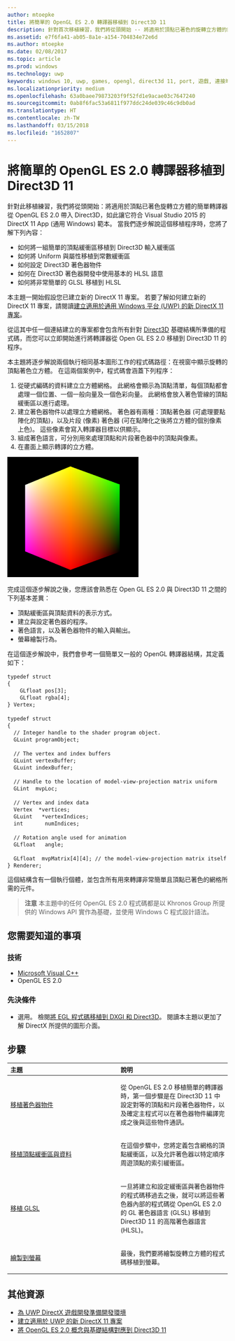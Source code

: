 ```yaml
---
author: mtoepke
title: 將簡單的 OpenGL ES 2.0 轉譯器移植到 Direct3D 11
description: 針對首次移植練習，我們將從頭開始 -- 將適用於頂點已著色的旋轉立方體的簡單轉譯器從 OpenGL ES 2.0 帶入 Direct3D，如此讓它符合 Visual Studio 2015 的 DirectX 11 App (通用 Windows) 範本。
ms.assetid: e7f6fa41-ab05-8a1e-a154-704834e72e6d
ms.author: mtoepke
ms.date: 02/08/2017
ms.topic: article
ms.prod: windows
ms.technology: uwp
keywords: windows 10, uwp, games, opengl, direct3d 11, port, 遊戲, 連接埠
ms.localizationpriority: medium
ms.openlocfilehash: 63a0baee79873203f9f52fd1e9acae03c7647240
ms.sourcegitcommit: 0ab8f6fac53a6811f977ddc24de039c46c9db0ad
ms.translationtype: HT
ms.contentlocale: zh-TW
ms.lasthandoff: 03/15/2018
ms.locfileid: "1652807"
---
```

# <a name="port-a-simple-opengl-es-20-renderer-to-direct3d-11"></a>將簡單的 OpenGL ES 2.0 轉譯器移植到 Direct3D 11



針對此移植練習，我們將從頭開始：將適用於頂點已著色旋轉立方體的簡單轉譯器從 OpenGL ES 2.0 帶入 Direct3D，如此讓它符合 Visual Studio 2015 的 DirectX 11 App (通用 Windows) 範本。 當我們逐步解說這個移植程序時，您將了解下列內容：

-   如何將一組簡單的頂點緩衝區移植到 Direct3D 輸入緩衝區
-   如何將 Uniform 與屬性移植到常數緩衝區
-   如何設定 Direct3D 著色器物件
-   如何在 Direct3D 著色器開發中使用基本的 HLSL 語意
-   如何將非常簡單的 GLSL 移植到 HLSL

本主題一開始假設您已建立新的 DirectX 11 專案。 若要了解如何建立新的 DirectX 11 專案，請閱讀[建立適用於通用 Windows 平台 (UWP) 的新 DirectX 11 專案](user-interface.md)。

從這其中任一個連結建立的專案都會包含所有針對 [Direct3D](https://msdn.microsoft.com/library/windows/desktop/ff476345) 基礎結構所準備的程式碼，而您可以立即開始進行將轉譯器從 Open GL ES 2.0 移植到 Direct3D 11 的程序。

本主題將逐步解說兩個執行相同基本圖形工作的程式碼路徑：在視窗中顯示旋轉的頂點著色立方體。 在這兩個案例中，程式碼會涵蓋下列程序：

1.  從硬式編碼的資料建立立方體網格。 此網格會顯示為頂點清單，每個頂點都會處理一個位置、一個一般向量及一個色彩向量。 此網格會放入著色管線的頂點緩衝區以進行處理。
2.  建立著色器物件以處理立方體網格。 著色器有兩種：頂點著色器 (可處理要點陣化的頂點)，以及片段 (像素) 著色器 (可在點陣化之後將立方體的個別像素上色)。 這些像素會寫入轉譯器目標以供顯示。
3.  組成著色語言，可分別用來處理頂點和片段著色器中的頂點與像素。
4.  在畫面上顯示轉譯的立方體。

![簡單的 OpenGL 立方體](images/simple-opengl-cube.png)

完成這個逐步解說之後，您應該會熟悉在 Open GL ES 2.0 與 Direct3D 11 之間的下列基本差異：

-   頂點緩衝區與頂點資料的表示方式。
-   建立與設定著色器的程序。
-   著色語言，以及著色器物件的輸入與輸出。
-   螢幕繪製行為。

在這個逐步解說中，我們會參考一個簡單又一般的 OpenGL 轉譯器結構，其定義如下：

``` syntax
typedef struct 
{
    GLfloat pos[3];        
    GLfloat rgba[4];
} Vertex;

typedef struct
{
  // Integer handle to the shader program object.
  GLuint programObject;

  // The vertex and index buffers
  GLuint vertexBuffer;
  GLuint indexBuffer;

  // Handle to the location of model-view-projection matrix uniform
  GLint  mvpLoc; 
   
  // Vertex and index data
  Vertex  *vertices;
  GLuint   *vertexIndices;
  int       numIndices;

  // Rotation angle used for animation
  GLfloat   angle;

  GLfloat  mvpMatrix[4][4]; // the model-view-projection matrix itself
} Renderer;
```

這個結構含有一個執行個體，並包含所有用來轉譯非常簡單且頂點已著色的網格所需的元件。

> **注意**  本主題中的任何 OpenGL ES 2.0 程式碼都是以 Khronos Group 所提供的 Windows API 實作為基礎，並使用 Windows C 程式設計語法。

 

## <a name="what-you-need-to-know"></a>您需要知道的事項


### <a name="technologies"></a>技術

-   [Microsoft Visual C++](http://msdn.microsoft.com/library/vstudio/60k1461a.aspx)
-   OpenGL ES 2.0

### <a name="prerequisites"></a>先決條件

-   選用。 檢閱[將 EGL 程式碼移植到 DXGI 和 Direct3D](moving-from-egl-to-dxgi.md)。 閱讀本主題以更加了解 DirectX 所提供的圖形介面。

## <a name="span-idkeylinksstepsheadingspansteps"></a><span id="keylinks_steps_heading"></span>步驟


<table>
<colgroup>
<col width="50%" />
<col width="50%" />
</colgroup>
<thead>
<tr class="header">
<th align="left">主題</th>
<th align="left">說明</th>
</tr>
</thead>
<tbody>
<tr class="odd">
<td align="left"><p><a href="port-the-shader-config.md">移植著色器物件</a></p></td>
<td align="left"><p>從 OpenGL ES 2.0 移植簡單的轉譯器時，第一個步驟是在 Direct3D 11 中設定對等的頂點和片段著色器物件，以及確定主程式可以在著色器物件編譯完成之後與這些物件通訊。</p></td>
</tr>
<tr class="even">
<td align="left"><p><a href="port-the-vertex-buffers-and-data-config.md">移植頂點緩衝區與資料</a></p></td>
<td align="left"><p>在這個步驟中，您將定義包含網格的頂點緩衝區，以及允許著色器以特定順序周遊頂點的索引緩衝區。</p></td>
</tr>
<tr class="odd">
<td align="left"><p><a href="port-the-glsl.md">移植 GLSL</a></p></td>
<td align="left"><p>一旦將建立和設定緩衝區與著色器物件的程式碼移過去之後，就可以將這些著色器內部的程式碼從 OpenGL ES 2.0 的 GL 著色器語言 (GLSL) 移植到 Direct3D 11 的高階著色器語言 (HLSL)。</p></td>
</tr>
<tr class="even">
<td align="left"><p><a href="draw-to-the-screen.md">繪製到螢幕</a></p></td>
<td align="left"><p>最後，我們要將繪製旋轉立方體的程式碼移植到螢幕。</p></td>
</tr>
</tbody>
</table>

 

## <a name="span-idadditionalresourcesspanadditional-resources"></a><span id="additional_resources"></span>其他資源


-   [為 UWP DirectX 遊戲開發準備開發環境](prepare-your-dev-environment-for-windows-store-directx-game-development.md)
-   [建立適用於 UWP 的新 DirectX 11 專案](user-interface.md)
-   [將 OpenGL ES 2.0 概念與基礎結構對應到 Direct3D 11](map-concepts-and-infrastructure.md)

 

 




